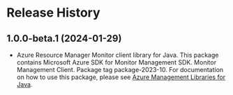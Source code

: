 # Release History

## 1.0.0-beta.1 (2024-01-29)

- Azure Resource Manager Monitor client library for Java. This package contains Microsoft Azure SDK for Monitor Management SDK. Monitor Management Client. Package tag package-2023-10. For documentation on how to use this package, please see [Azure Management Libraries for Java](https://aka.ms/azsdk/java/mgmt).

